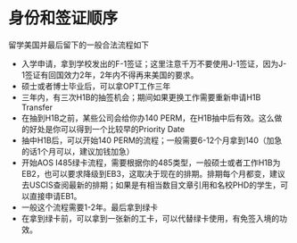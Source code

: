 # 身份和签证顺序

留学美国并最后留下的一般合法流程如下
- 入学申请，拿到学校发出的F-1签证；这里注意千万不要使用J-1签证，因为J-1签证有回国效力2年，2年内不得再来美国的要求。
- 硕士或者博士毕业后，可以拿OPT工作三年
- 三年内，有三次H1B的抽签机会；期间如果更换工作需要重新申请H1B Transfer
- 在抽到H1B之前，某些公司会给你办140 PERM，在H1B抽中后有效。这么做的好处是你可以得到一个比较早的Priority Date
- 抽中H1B后，可以开始140 PERM的流程；一般需要6-12个月拿到140（加急的话1个月可以，建议加钱加急）
- 开始AOS I485绿卡流程，需要根据你的485类型，一般硕士或者工作H1B为EB2，也可以要求降级到EB3，这取决于现在的排期。排期每个月都变，建议去USCIS查阅最新的排期；如果是有相当数目文章引用和名校PHD的学生，可以直接申请EB1。
- 一般这个流程需要1-2年。最后拿到绿卡
- 在拿到绿卡前，可以拿到一张新的工卡，可以代替绿卡使用，有免签入境的功效。
